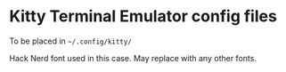 # Kitty Terminal Emulator config files

To be placed in ```~/.config/kitty/```

Hack Nerd font used in this case. May replace with any other fonts.
